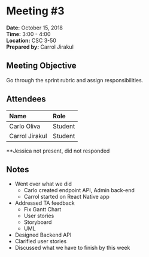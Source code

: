 # Meeting #3
**Date:** October 15, 2018  
**Time:** 3:00 - 4:00   
**Location:** CSC 3-50  
**Prepared by:** Carrol Jirakul

## Meeting Objective
Go through the sprint rubric and assign responsibilities. 

## Attendees
|Name| **Role**
|:----------------|:---------------
|Carlo Oliva|Student |  
|Carrol Jirakul|Student

**Jessica not present, did not responded    

## Notes
* Went over what we did
  * Carlo created endpoint API, Admin back-end
  * Carrol started on React Native app 
* Addressed TA feedback
  * Fix Gantt Chart
  * User stories
  * Storyboard
  * UML
* Designed Backend API
* Clarified user stories 
* Discussed what we have to finish by this week